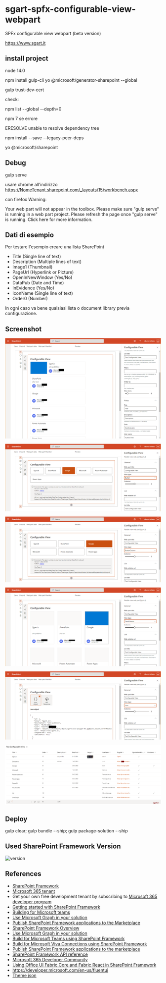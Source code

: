 # sgart-spfx-configurable-view-webpart

SPFx configurable view webpart (beta version)

https://www.sgart.it

## install project

node 14.0

npm install gulp-cli yo @microsoft/generator-sharepoint --global

gulp trust-dev-cert


check:

npm list --global --depth=0️

npm 7 se errore 

 ERESOLVE unable to resolve dependency tree 

npm install --save --legacy-peer-deps

yo @microsoft/sharepoint

## Debug

gulp serve

usare chrome all'indirizzo https://NomeTenant.sharepoint.com/_layouts/15/workbench.aspx

con firefox Warning:

Your web part will not appear in the toolbox. Please make sure "gulp serve" is running in a web part project. Please refresh the page once "gulp serve" is running.
Click here for more information.

## Dati di esempio

Per testare l'esempio creare una lista SharePoint 

- Title (Single line of text)
- Description (Multiple lines of text)
- Image1 (Thumbnail)
- PageUrl (Hyperlink or Picture)
- OpenInNewWindow (Yes/No)
- DataPub (Date and Time)
- InEvidence (Yes/No)
- IconName (Single line of text)
- Order0 (Number)

In ogni caso va bene qualsiasi lista o document library previa configurazione.

## Screenshot

![Dati di esempio](images/sgart-spfx-cv-base.png)

![Dati di esempio](images/sgart-spfx-cv-button.png)

![Dati di esempio](images/sgart-spfx-cv-buttoncolumn.png)

![Dati di esempio](images/sgart-spfx-cv-cardcolumn.png)

![Dati di esempio](images/sgart-spfx-cv-json.png)

![Dati di esempio](images/sgart-spfx-cv-01.png)



## Deploy
gulp clear; gulp bundle --ship; gulp package-solution --ship




## Used SharePoint Framework Version

![version](https://img.shields.io/badge/version-1.13-green.svg)

## References

- [SharePoint Framework](https://aka.ms/spfx)
- [Microsoft 365 tenant](https://docs.microsoft.com/en-us/sharepoint/dev/spfx/set-up-your-developer-tenant)
- Get your own free development tenant by subscribing to [Microsoft 365 developer program](http://aka.ms/o365devprogram)
- [Getting started with SharePoint Framework](https://docs.microsoft.com/en-us/sharepoint/dev/spfx/set-up-your-developer-tenant)
- [Building for Microsoft teams](https://docs.microsoft.com/en-us/sharepoint/dev/spfx/build-for-teams-overview)
- [Use Microsoft Graph in your solution](https://docs.microsoft.com/en-us/sharepoint/dev/spfx/web-parts/get-started/using-microsoft-graph-apis)
- [Publish SharePoint Framework applications to the Marketplace](https://docs.microsoft.com/en-us/sharepoint/dev/spfx/publish-to-marketplace-overview)
- [SharePoint Framework Overview](https://aka.ms/spfx)
- [Use Microsoft Graph in your solution](https://aka.ms/spfx-yeoman-graph )
- [Build for Microsoft Teams using SharePoint Framework](https://aka.ms/spfx-yeoman-teams) 
- [Build for Microsoft Viva Connections using SharePoint Framework](https://aka.ms/spfx-yeoman-viva)
- [Publish SharePoint Framework applications to the marketplace](https://aka.ms/spfx-yeoman-store)
- [SharePoint Framework API reference](https://aka.ms/spfx-yeoman-api)
- [Microsoft 365 Developer Community](https://aka.ms/m365pnp)
- [Using Office UI Fabric Core and Fabric React in SharePoint Framework](https://docs.microsoft.com/en-us/sharepoint/dev/spfx/office-ui-fabric-integration)
- https://developer.microsoft.com/en-us/fluentui
- [Theme json](https://docs.microsoft.com/en-us/sharepoint/dev/declarative-customization/site-theming/sharepoint-site-theming-json-schema)